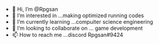 - 👋 Hi, I’m @Rpgsan
- 👀 I’m interested in ...making optimized running codes
- 🌱 I’m currently learning ...compuiter science engineering
- 💞️ I’m looking to collaborate on ... game development
- 📫 How to reach me ...discord Rpgsan#9424

<!---
ilikerpg/ilikerpg is a ✨ special ✨ repository because its `README.md` (this file) appears on your GitHub profile.
You can click the Preview link to take a look at your changes.
--->
